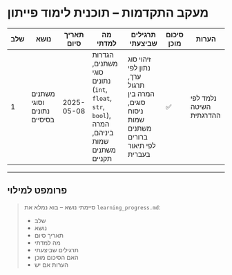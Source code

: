 # מעקב התקדמות – תוכנית לימוד פייתון

| שלב | נושא                        | תאריך סיום | מה למדתי                                                                                    | תרגילים שביצעתי                                                                         | סיכום מוכן | הערות                   |
| --- | --------------------------- | ---------- | ------------------------------------------------------------------------------------------- | --------------------------------------------------------------------------------------- | ---------- | ----------------------- |
| 1   | משתנים וסוגי נתונים בסיסיים | 2025-05-08 | הגדרות משתנים, סוגי נתונים (`int`, `float`, `str`, `bool`), המרה ביניהם, שמות משתנים תקניים | זיהוי סוג נתון לפי ערך, תרגול המרה בין סוגים, ניסוח שמות משתנים ברורים לפי תיאור בעברית | ✅         | נלמד לפי השיטה ההדרגתית |

---

## פרומפט למילוי

> סיימתי נושא – בוא נמלא את `learning_progress.md`:
>
> - שלב
> - נושא
> - תאריך סיום
> - מה למדתי
> - תרגילים שביצעתי
> - האם הסיכום מוכן
> - הערות אם יש
